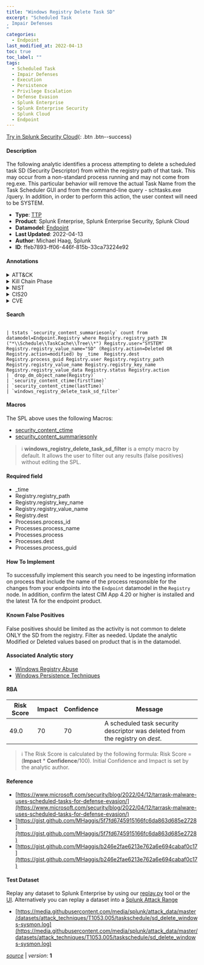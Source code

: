 ```yaml
---
title: "Windows Registry Delete Task SD"
excerpt: "Scheduled Task
, Impair Defenses
"
categories:
  - Endpoint
last_modified_at: 2022-04-13
toc: true
toc_label: ""
tags:
  - Scheduled Task
  - Impair Defenses
  - Execution
  - Persistence
  - Privilege Escalation
  - Defense Evasion
  - Splunk Enterprise
  - Splunk Enterprise Security
  - Splunk Cloud
  - Endpoint
---
```




[Try in Splunk Security Cloud](https://www.splunk.com/en_us/products/cyber-security.html){: .btn .btn--success}

#### Description

The following analytic identifies a process attempting to delete a scheduled task SD (Security Descriptor) from within the registry path of that task. This may occur from a non-standard process running and may not come from reg.exe. This particular behavior will remove the actual Task Name from the Task Scheduler GUI and from the command-line query - schtasks.exe /query. In addition, in order to perform this action, the user context will need to be SYSTEM.

- **Type**: [TTP](https://github.com/splunk/security_content/wiki/Detection-Analytic-Types)
- **Product**: Splunk Enterprise, Splunk Enterprise Security, Splunk Cloud
- **Datamodel**: [Endpoint](https://docs.splunk.com/Documentation/CIM/latest/User/Endpoint)
- **Last Updated**: 2022-04-13
- **Author**: Michael Haag, Splunk
- **ID**: ffeb7893-ff06-446f-815b-33ca73224e92


#### Annotations

<details>
  <summary>ATT&CK</summary>

<div markdown="1">


| ID             | Technique        |  Tactic             |
| -------------- | ---------------- |-------------------- |
| [T1053.005](https://attack.mitre.org/techniques/T1053/005/) | Scheduled Task | Execution, Persistence, Privilege Escalation |

| [T1562](https://attack.mitre.org/techniques/T1562/) | Impair Defenses | Defense Evasion |

</div>
</details>


<details>
  <summary>Kill Chain Phase</summary>

<div markdown="1">

* Installation


</div>
</details>


<details>
  <summary>NIST</summary>

<div markdown="1">

* DE.CM



</div>
</details>

<details>
  <summary>CIS20</summary>

<div markdown="1">

* CIS 3
* CIS 5
* CIS 16



</div>
</details>

<details>
  <summary>CVE</summary>

<div markdown="1">


</div>
</details>

#### Search 

```

| tstats `security_content_summariesonly` count from datamodel=Endpoint.Registry where Registry.registry_path IN ("*\\Schedule\\TaskCache\\Tree\\*") Registry.user="SYSTEM" Registry.registry_value_name="SD" (Registry.action=Deleted OR Registry.action=modified) by _time  Registry.dest Registry.process_guid Registry.user Registry.registry_path Registry.registry_value_name Registry.registry_key_name Registry.registry_value_data Registry.status Registry.action 
| `drop_dm_object_name(Registry)` 
| `security_content_ctime(firstTime)` 
| `security_content_ctime(lastTime)` 
| `windows_registry_delete_task_sd_filter`
```

#### Macros
The SPL above uses the following Macros:
* [security_content_ctime](https://github.com/splunk/security_content/blob/develop/macros/security_content_ctime.yml)
* [security_content_summariesonly](https://github.com/splunk/security_content/blob/develop/macros/security_content_summariesonly.yml)

> :information_source:
> **windows_registry_delete_task_sd_filter** is a empty macro by default. It allows the user to filter out any results (false positives) without editing the SPL.

#### Required field
* _time
* Registry.registry_path
* Registry.registry_key_name
* Registry.registry_value_name
* Registry.dest
* Processes.process_id
* Processes.process_name
* Processes.process
* Processes.dest
* Processes.process_guid


#### How To Implement
To successfully implement this search you need to be ingesting information on process that include the name of the process responsible for the changes from your endpoints into the `Endpoint` datamodel in the `Registry` node. In addition, confirm the latest CIM App 4.20 or higher is installed and the latest TA for the endpoint product.

#### Known False Positives
False positives should be limited as the activity is not common to delete ONLY the SD from the registry. Filter as needed. Update the analytic Modified or Deleted values based on product that is in the datamodel.

#### Associated Analytic story
* [Windows Registry Abuse](/stories/windows_registry_abuse)
* [Windows Persistence Techniques](/stories/windows_persistence_techniques)




#### RBA

| Risk Score  | Impact      | Confidence   | Message      |
| ----------- | ----------- |--------------|--------------|
| 49.0 | 70 | 70 | A scheduled task security descriptor was deleted from the registry on $dest$. |


> :information_source:
> The Risk Score is calculated by the following formula: Risk Score = (**Impact** * **Confidence**/100). Initial Confidence and Impact is set by the analytic author. 

#### Reference

* [https://www.microsoft.com/security/blog/2022/04/12/tarrask-malware-uses-scheduled-tasks-for-defense-evasion/](https://www.microsoft.com/security/blog/2022/04/12/tarrask-malware-uses-scheduled-tasks-for-defense-evasion/)
* [https://gist.github.com/MHaggis/5f7fd6745915166fc6da863d685e2728](https://gist.github.com/MHaggis/5f7fd6745915166fc6da863d685e2728)
* [https://gist.github.com/MHaggis/b246e2fae6213e762a6e694cabaf0c17](https://gist.github.com/MHaggis/b246e2fae6213e762a6e694cabaf0c17)



#### Test Dataset
Replay any dataset to Splunk Enterprise by using our [replay.py](https://github.com/splunk/attack_data#using-replaypy) tool or the [UI](https://github.com/splunk/attack_data#using-ui).
Alternatively you can replay a dataset into a [Splunk Attack Range](https://github.com/splunk/attack_range#replay-dumps-into-attack-range-splunk-server)


* [https://media.githubusercontent.com/media/splunk/attack_data/master/datasets/attack_techniques/T1053.005/taskschedule/sd_delete_windows-sysmon.log](https://media.githubusercontent.com/media/splunk/attack_data/master/datasets/attack_techniques/T1053.005/taskschedule/sd_delete_windows-sysmon.log)



[*source*](https://github.com/splunk/security_content/tree/develop/detections/endpoint/windows_registry_delete_task_sd.yml) \| *version*: **1**